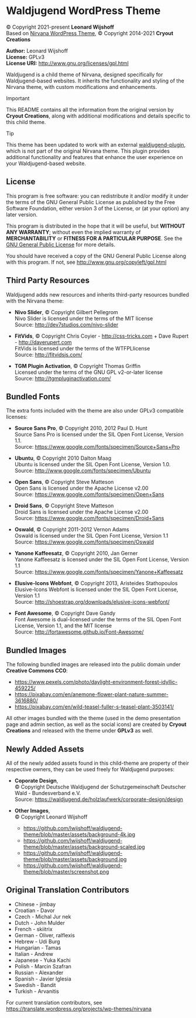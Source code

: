 # Waldjugend WordPress Theme
&copy; Copyright 2021-present **Leonard Wijshoff** \
Based on [Nirvana WordPress Theme](https://www.cryoutcreations.eu/wordpress-themes/nirvana), &copy; Copyright 2014-2021 **Cryout Creations**

**Author:** Leonard Wijshoff \
**License:** GPLv3 \
**License URI:** http://www.gnu.org/licenses/gpl.html 

Waldjugend is a child theme of Nirvana, designed specifically for Waldjugend-based websites. It inherits the functionality and styling of the Nirvana theme, with custom modifications and enhancements.

> [!IMPORTANT]
> This README contains all the information from the original version by **Cryout Creations**, along with additional modifications and details specific to this child theme.

> [!TIP]
> This theme has been updated to work with an external [waldjugend-plugin](https://github.com/lwijshoff/waldjugend-plugin), which is not part of the original Nirvana theme. This plugin provides additional functionality and features that enhance the user experience on your Waldjugend-based website.

## License

This program is free software: you can redistribute it and/or modify
it under the terms of the GNU General Public License as published by
the Free Software Foundation, either version 3 of the License, or
(at your option) any later version.

This program is distributed in the hope that it will be useful,
but **WITHOUT ANY WARRANTY**; without even the implied warranty of
**MERCHANTABILITY** or **FITNESS FOR A PARTICULAR PURPOSE**.  See the
[GNU General Public License](http://www.gnu.org/copyleft/gpl.html) for more details.

You should have received a copy of the GNU General Public License
along with this program. If not, see http://www.gnu.org/copyleft/gpl.html

## Third Party Resources

Waldjugend adds new resources and inherits third-party resources bundled with the Nirvana theme:

- **Nivo Slider**, &copy; Copyright Gilbert Pellegrom \
    Nivo Slider is licensed under the terms of the MIT license \
    Source: http://dev7studios.com/nivo-slider

- **FitVids**, &copy; Copyright Chris Coyier - http://css-tricks.com + Dave Rupert - http://daverupert.com \
    FitVids is licensed under the terms of the WTFPLlicense \
    Source: http://fitvidsjs.com/

- **TGM Plugin Activation**, &copy; Copyright Thomas Griffin \
    Licensed under the terms of the GNU GPL v2-or-later license \
    Source: http://tgmpluginactivation.com/

## Bundled Fonts

The extra fonts included with the theme are also under GPLv3 compatible licenses:

- **Source Sans Pro**, &copy; Copyright 2010, 2012 Paul D. Hunt \
    Source Sans Pro is licensed under the SIL Open Font License, Version 1.1. \
    Source: https://www.google.com/fonts/specimen/Source+Sans+Pro

- **Ubuntu**, &copy; Copyright 2010 Dalton Maag \
    Ubuntu is licensed under the SIL Open Font License, Version 1.0. \
    Source: http://www.google.com/fonts/specimen/Ubuntu

- **Open Sans**, &copy; Copyright Steve Matteson \
    Open Sans is licensed under the Apache License v2.00 \
    Source: https://www.google.com/fonts/specimen/Open+Sans

- **Droid Sans**, &copy; Copyright Steve Matteson \
    Droid Sans is licensed under the Apache License v2.00 \
    Source: https://www.google.com/fonts/specimen/Droid+Sans

- **Oswald**, &copy; Copyright 2011-2012 Vernon Adams \
    Oswald is licensed under the SIL Open Font License, Version 1.1 \
    Source: https://www.google.com/fonts/specimen/Oswald

- **Yanone Kaffeesatz**, &copy; Copyright 2010, Jan Gerner \
    Yanone Kaffeesatz is licensed under the SIL Open Font License, Version 1.1 \
    Source: https://www.google.com/fonts/specimen/Yanone+Kaffeesatz

- **Elusive-Icons Webfont**, &copy; Copyright 2013, Aristeides Stathopoulos \
    Elusive-Icons Webfont is licensed under the SIL Open Font License, Version 1.1 \
    Source: http://shoestrap.org/downloads/elusive-icons-webfont/

- **Font Awesome**, &copy; Copyright Dave Gandy \
    Font Awesome is dual-licensed under the terms of the SIL Open Font License, Version 1.1, and the MIT license \
    Source: http://fortawesome.github.io/Font-Awesome/

## Bundled Images

The following bundled images are released into the public domain under **Creative Commons CC0**:
- https://www.pexels.com/photo/daylight-environment-forest-idyllic-459225/
- https://pixabay.com/en/anemone-flower-plant-nature-summer-3616880/
- https://pixabay.com/en/wild-teasel-fuller-s-teasel-plant-3503141/

All other images bundled with the theme (used in the demo presentation page and admin section, as well as the social icons) are created by **Cryout Creations** and released with the theme under **GPLv3** as well.

## Newly Added Assets

All of the newly added assets found in this child-theme are property of their respective owners, they can be used freely for Waldjugend purposes:

- **Coporate Design**, \
    &copy; Copyright Deutsche Waldjugend der Schutzgemeinschaft Deutscher Wald - Bundesverband e.V. \
    Source: https://waldjugend.de/holzlaufwerk/corporate-design/design

- **Other Images**, \
    &copy; Copyright Leonard Wijshoff
    - https://github.com/lwijshoff/waldjugend-theme/blob/master/assets/background-4k.jpg
    - https://github.com/lwijshoff/waldjugend-theme/blob/master/assets/background-scaled.jpg
    - https://github.com/lwijshoff/waldjugend-theme/blob/master/assets/background.jpg
    - https://github.com/lwijshoff/waldjugend-theme/blob/master/screenshot.png

## Original Translation Contributors

- Chinese - jimbay
- Croatian - Davor
- Czech - Michal Jur nek
- Dutch - John Mulder
- French - skiitrix
- German - Oliver, ralflexis
- Hebrew - Udi Burg
- Hungarian - Tamas
- Italian - Andrew
- Japanese - Yuka Kachi
- Polish - Marcin Szafran
- Russian - Alexander
- Spanish - Javier Iglesia
- Swedish - Bandit
- Turkish - Arvanitis

For current translation contributors, see https://translate.wordpress.org/projects/wp-themes/nirvana